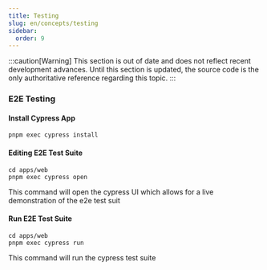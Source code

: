 ```yaml
---
title: Testing
slug: en/concepts/testing
sidebar:
  order: 9
---
```


:::caution[Warning]
This section is out of date and does not reflect recent development advances. Until this section is updated, the source code is the only authoritative reference regarding this topic.
:::

### E2E Testing

#### Install Cypress App

```shell
pnpm exec cypress install
```

#### Editing E2E Test Suite

```shell
cd apps/web
pnpm exec cypress open
```

This command will open the cypress UI which allows for a live demonstration of the e2e test suit

#### Run E2E Test Suite

```shell
cd apps/web
pnpm exec cypress run
```

This command will run the cypress test suite
